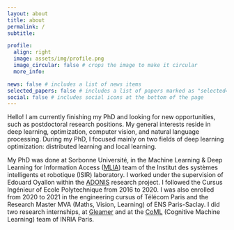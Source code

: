 ```yaml
---
layout: about
title: about
permalink: /
subtitle: 

profile:
  align: right
  image: assets/img/profile.png
  image_circular: false # crops the image to make it circular
  more_info: 

news: false # includes a list of news items
selected_papers: false # includes a list of papers marked as "selected={true}"
social: false # includes social icons at the bottom of the page
---
```


Hello!
I am currently finishing my PhD and looking for new opportunities, such as postdoctoral research positions.
My general interests reside in deep learning, optimization, computer vision, and natural language processing. During my PhD, I focused mainly on two fields of deep learning optimization: distributed learning and local learning.

My PhD was done at Sorbonne Université, in the Machine Learning & Deep Learning for Information Access ([MLIA](https://www.isir.upmc.fr/equipes/mlia/)) team of the Institut des systèmes intelligents et robotique (ISIR) laboratory. I worked under the supervision of Edouard Oyallon within the [ADONIS](https://adonis-research.github.io/) research project.
I followed the Cursus Ingénieur of Ecole Polytechnique from 2016 to 2020. I was also enrolled from 2020 to 2021 in the engineering cursus of Télécom Paris and the Research Master MVA (Maths, Vision, Learning) of ENS Paris-Saclay. I did two research internships, at [Gleamer](https://www.gleamer.ai/) and at the [CoML](https://cognitive-ml.fr/) (Cognitive Machine Learning) team of INRIA Paris.
